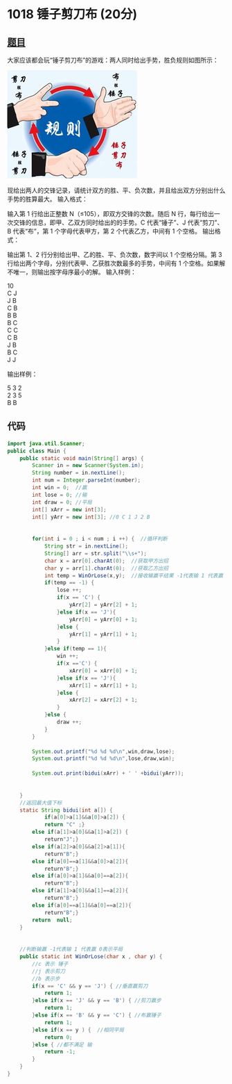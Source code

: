 # 1018 锤子剪刀布 (20分)

## [题目](https://pintia.cn/problem-sets/994805260223102976/problems/994805304020025344)
大家应该都会玩“锤子剪刀布”的游戏：两人同时给出手势，胜负规则如图所示：

![](https://github.com/Kartoffel-chen/Blog-PTA/blob/master/imgs/724da598-b37f-4f1f-99b4-71459654ce3a.jpg)

现给出两人的交锋记录，请统计双方的胜、平、负次数，并且给出双方分别出什么手势的胜算最大。
输入格式：

输入第 1 行给出正整数 N（≤10​5​​），即双方交锋的次数。随后 N 行，每行给出一次交锋的信息，即甲、乙双方同时给出的的手势。C 代表“锤子”、J 代表“剪刀”、B 代表“布”，第 1 个字母代表甲方，第 2 个代表乙方，中间有 1 个空格。
输出格式：

输出第 1、2 行分别给出甲、乙的胜、平、负次数，数字间以 1 个空格分隔。第 3 行给出两个字母，分别代表甲、乙获胜次数最多的手势，中间有 1 个空格。如果解不唯一，则输出按字母序最小的解。
输入样例：

10   
C J  
J B  
C B  
B B  
B C  
C C  
C B  
J B  
B C  
J J  

输出样例：
 
5 3 2  
2 3 5  
B B  

## 代码
```java
import java.util.Scanner;
public class Main {
	public static void main(String[] args) {
		Scanner in = new Scanner(System.in);
		String number = in.nextLine();
		int num = Integer.parseInt(number);
		int win = 0;  //赢
		int lose = 0; //输
		int draw = 0; //平局
		int[] xArr = new int[3];
		int[] yArr = new int[3]; //0 C 1 J 2 B 
		
		
		for(int i = 0 ; i < num ; i ++) {  //循环判断
			String str = in.nextLine();
			String[] arr = str.split("\\s+");
			char x = arr[0].charAt(0);  //获取甲方出招
			char y = arr[1].charAt(0);  //获取乙方出招
			int temp = WinOrLose(x,y);  //接收输赢平结果 -1代表输 1 代表赢 0表示平局
			if(temp == -1) {
				lose ++;
				if(x == 'C') {
					yArr[2] = yArr[2] + 1;
				}else if(x == 'J'){
					yArr[0] = yArr[0] + 1;
				}else {
					yArr[1] = yArr[1] + 1;
				}
			}else if(temp == 1){
				win ++;
				if(x =='C') {
					xArr[0] = xArr[0] + 1;
				}else if(x == 'J'){
					xArr[1] = xArr[1] + 1;
				}else {
					xArr[2] = xArr[2] + 1;
				}
			}else {
				draw ++;
			}
		}
		
		System.out.printf("%d %d %d\n",win,draw,lose);
		System.out.printf("%d %d %d\n",lose,draw,win);
		
		System.out.print(bidui(xArr) + ' ' +bidui(yArr));
		
		
	}
	//返回最大值下标
   	static String bidui(int a[]) {
			if(a[0]>a[1]&&a[0]>a[2]) {
			return "C" ;}
		else if(a[1]>a[0]&&a[1]>a[2]) {
			return"J";}
		else if(a[2]>a[0]&&a[2]>a[1]){
			return"B";}		
		else if(a[0]==a[1]&&a[0]>a[2]){
			return"B";}
		else if(a[0]>a[1]&&a[0]==a[2]){
			return"B";}
		else if(a[1]>a[0]&&a[1]==a[2]){
			return"B";}
		else if(a[0]==a[1]&&a[0]==a[2]){
			return"B";}		
		return  null;
	}
	
	
	//判断输赢 -1代表输 1 代表赢 0表示平局
	public static int WinOrLose(char x , char y) {
		//c 表示 锤子
		//j 表示剪刀
		//b 表示步
		if(x == 'C' && y == 'J') { //垂直赢剪刀
			return 1;
		}else if(x == 'J' && y == 'B') { //剪刀赢步
			return 1;
		}else if(x == 'B' && y == 'C') { //布赢锤子
			return 1;
		}else if(x == y ) {  //相同平局
			return 0;
		}else { //都不满足 输
			return -1;
		}
	}
}
```


